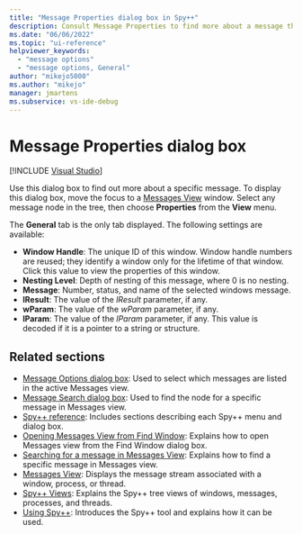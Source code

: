 ```yaml
---
title: "Message Properties dialog box in Spy++"
description: Consult Message Properties to find more about a message than is shown in Messages View.
ms.date: "06/06/2022"
ms.topic: "ui-reference"
helpviewer_keywords:
  - "message options"
  - "message options, General"
author: "mikejo5000"
ms.author: "mikejo"
manager: jmartens
ms.subservice: vs-ide-debug
---
```

# Message Properties dialog box

[!INCLUDE [Visual Studio](~/includes/applies-to-version/vs-windows-only.md)]

Use this dialog box to find out more about a specific message. To display this dialog box, move the focus to a [Messages View](messages-view.md) window. Select any message node in the tree, then choose **Properties** from the **View** menu.

The **General** tab is the only tab displayed. The following settings are available:

- **Window Handle**: The unique ID of this window. Window handle numbers are reused; they identify a window only for the lifetime of that window. Click this value to view the properties of this window.
- **Nesting Level**: Depth of nesting of this message, where 0 is no nesting.
- **Message**: Number, status, and name of the selected windows message.
- **lResult**: The value of the *lResult* parameter, if any.
- **wParam**: The value of the *wParam* parameter, if any.
- **lParam**: The value of the *lParam* parameter, if any. This value is decoded if it is a pointer to a string or structure.

## Related sections

- [Message Options dialog box](message-options-dialog-box.md): Used to select which messages are listed in the active Messages view.
- [Message Search dialog box](message-search-dialog-box.md): Used to find the node for a specific message in Messages view.
- [Spy++ reference](spy-increment-reference.md): Includes sections describing each Spy++ menu and dialog box.
- [Opening Messages View from Find Window](how-to-open-messages-view-from-find-window.md): Explains how to open Messages view from the Find Window dialog box.
- [Searching for a message in Messages View](how-to-search-for-a-message-in-messages-view.md): Explains how to find a specific message in Messages view.
- [Messages View](messages-view.md): Displays the message stream associated with a window, process, or thread.
- [Spy++ Views](spy-increment-views.md): Explains the Spy++ tree views of windows, messages, processes, and threads.
- [Using Spy++](using-spy-increment.md): Introduces the Spy++ tool and explains how it can be used.